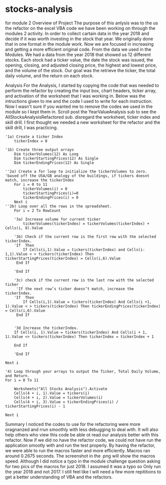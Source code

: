 # stocks-analysis
 for module 2 
Overview of Project
    The purpose of this anlysis was to the us the refactor on the excel VBA code we have been working on through the modules 2 activity. In order to collect cartain data in the year 2018 and decide if it was worth investing in the stock that year. We originally done that in one format in the module work. Now we are focused in increasing and getting a more efficient original code. From the data we used in the Modules. We had a data from the year 2018 that showed us 12 different stocks. Each stock had a ticker value, the date the stock was issued, the opening, closing, and adjusted closing price, the highest and lowest price, and the volume of the stock. Our goal was the retrieve the ticker, the total daily volume, and the return on each stock. 

Analysis
    For the Analysis, I started by copying the code that was needed to perform the refactor by creating the input box, chart headers, ticker array, and activation of the worksheet that I was working in. Below was the intructions given to me and the code I used to write for each instruction. Now I wasn't sure if you wanted me to remove the codes we used in the module so I kept them in. Scroll post the YearValueAnalysis sub to see the AllStocksAnalysisRefactored sub. disregard the worksheet, ticker index and skill drill. I first thought we needed a new worksheet for the refactor and the skill drill, I was practicing. 

    '1a) Create a ticker Index
        tickerIndex = 0

    '1b) Create three output arrays   
        Dim tickerVolumes(12) As Long
        Dim tickerStartingPrices(12) As Single
        Dim tickerEndingPrices(12) As Single
    
    ''2a) Create a for loop to initialize the tickerVolumes to zero. 
    'based off the USA/GB analogy of the buildings, if tickers doesnt match, increase the tickerIndex
        For i = 0 to 11
            tickerVolumes(i) = 0
            tickerStartingPrices(i)=0
            tickerEndingPrices(i) = 0
        Next i
    ''2b) Loop over all the rows in the spreadsheet. 
        For i = 2 To RowCount
    
        '3a) Increase volume for current ticker
            tickerVolumes(tickerIndex) = tickerVolumes(tickerIndex) + Cells(i, 8).Value

        '3b) Check if the current row is the first row with the selected tickerIndex.
        'If  Then
            If Cells(i,1).Value = tickers(tickerIndex) and Cells(i-1,1).Value < > tickers(tickerIndex) Then tickerStartingPrices(tickerIndex) = Cells(i,6).Value
         End If  
  
        'End If
        
        '3c) check if the current row is the last row with the selected ticker
         'If the next row’s ticker doesn’t match, increase the tickerIndex.
        'If  Then
            If Cells(i,1).Value = tickers(tickerIndex) And Cells(i +1, 1).Value < > tickers(tickerIndex) Then tickerEndingPrices(tickerIndex) = Cells(i,6).Value 
         End If   
            

        '3d Increase the tickerIndex. 
        If Cells(i, 1).Value = tickers(tickerIndex) And Cells(i + 1, 1).Value <> tickers(tickerIndex) Then tickerIndex = tickerIndex + 1

        End If
            
        'End If
    
    Next i
    
    '4) Loop through your arrays to output the Ticker, Total Daily Volume, and Return.
    For i = 0 To 11
        
        Worksheets("All Stocks Analysis").Activate
        Cells(4 + i, 1).Value = tickers(i)
        Cells(4 + i, 2).Value = tickerVolumes(i)
        Cells(4 + i, 3).Value = tickerEndingPrices(i) / tickerStartingPrices(i) - 1
        
    Next i

Summary 
    I noticed the codes to use for the refactoring were more oragnanzed and rrun smoothly with less debugging to deal with. It will also help others who view this code be able ot read our analysis better with this refactor. Now if we did no have the refactor code, we could not have run the application smootly with and run the test properly. By having the refactor, we were able to run the macros faster and more efficiently. Macros ran around 0.2675 seconds. The screenshot in the .png will show the macros speed. Although I did notice a typo in the module challenge question asking for two pics of the macros for just 2018. I assumed it was a typo so Only run the year 2018 and not 2017. I still feel like I will need a few more repititions to get a better understanding of VBA and the refactors. 